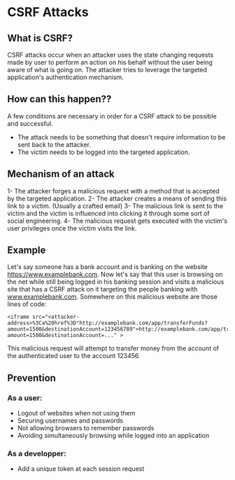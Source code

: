 # CSRF Attacks

## What is CSRF?

CSRF attacks occur when an attacker uses the state changing requests made by user to perform an action on his behalf without the user being aware of what is going on. The attacker tries to leverage the targeted application's authentication mechanism.

## How can this happen??

A few conditions are necessary in order for a CSRF attack to be possible and successful.

* The attack needs to be something that doesn't require information to be sent back to the attacker.
* The victim needs to be logged into the targeted application.

## Mechanism of an attack

1- The attacker forges a malicious request with a method that is accepted by the targeted application.
2- The attacker creates a means of sending this link to a victim. (Usually a crafted email)
3- The malicious link is sent to the victim and the victim is influenced into clicking it through some sort of social engineering.
4- The malicious request gets executed with the victim's user privileges once the victim visits the link.

## Example

Let's say someone has a bank account and is banking on the website https://www.examplebank.com. Now let's say that this user is browsing on the net while still being logged in his banking session and visits a malicious site that has a CSRF attack on it targeting the people banking with www.examplebank.com. Somewhere
on this malicious website are those lines of code:

```
<iframe src="<attacker-address>%3Ca%20href%3D"http://examplebank.com/app/transferFunds?amount=1500&destinationAccount=123456789">http://examplebank.com/app/transferFunds?amount=1500&destinationAccount=..." >
```
This malicious request will attempt to transfer money from the account of the authenticated user to the account 123456.

## Prevention

### As a user:

* Logout of websites when not using them
* Securing usernames and passwords
* Not allowing browsers to remember passwords
* Avoiding simultaneously browsing while logged into an application

### As a developper:

* Add a unique token at each session request
